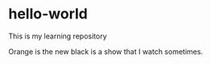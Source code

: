 # hello-world
This is my learning repository

Orange is the new black is a show that I watch sometimes.
